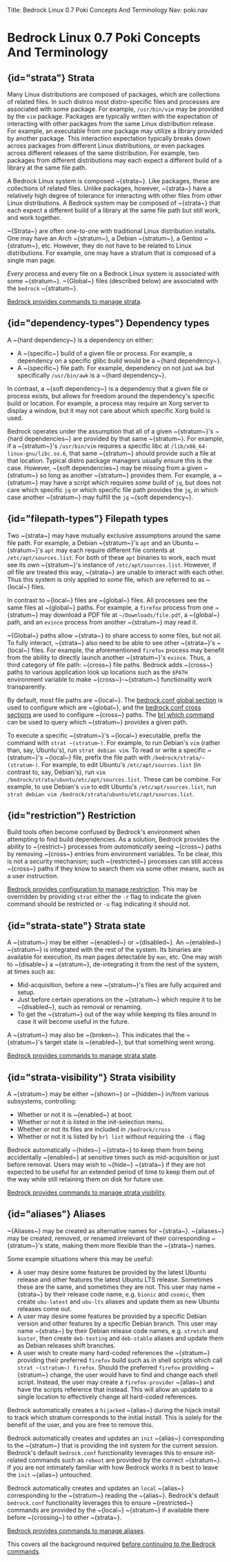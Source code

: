 Title: Bedrock Linux 0.7 Poki Concepts And Terminology
Nav: poki.nav

Bedrock Linux 0.7 Poki Concepts And Terminology
===============================================

## {id="strata"} Strata

Many Linux distributions are composed of packages, which are collections of
related files.  In such distros most distro-specific files and processes are
associated with some package.  For example, `/usr/bin/vim` may be provided by
the `vim` package.  Packages are typically written with the expectation of
interacting with other packages from the same Linux distribution release.
For example, an executable from one package may utilize a library provided by
another package.  This interaction expectation typically breaks down across
packages from different Linux distributions, or even packages across different
releases of the same distribution.  For example, two packages from different
distributions may each expect a different build of a library at the same file
path.

A Bedrock Linux system is composed ~{strata~}.  Like packages, these are
collections of related files.  Unlike packages, however, ~{strata~} have a
relatively high degree of tolerance for interacting with other files from other
Linux distributions.  A Bedrock system may be composed of ~{strata~} that each
expect a different build of a library at the same file path but still work, and
work together.

~{Strata~} are often one-to-one with traditional Linux distribution installs.
One may have an Arch ~{stratum~}, a Debian ~{stratum~}, a Gentoo ~{stratum~},
etc.  However, they do not have to be related to Linux distributions.  For
example, one may have a stratum that is composed of a single man page.

*Every* process and every file on a Bedrock Linux system is associated with
some ~{stratum~}.  ~{Global~} files (described below) are associated with the
`bedrock` ~{stratum~}.

[Bedrock provides commands to manage strata](commands.html#strata-management).

## {id="dependency-types"} Dependency types

A ~{hard dependency~} is a dependency on either:

- A ~{specific~} build of a given file or process.  For example, a dependency on a specific glibc build would be a ~{hard dependency~}.
- A ~{specific~} file path.  For example, dependency on not just `awk` but specifically `/usr/bin/awk` is a ~{hard dependency~}.

In contrast, a ~{soft dependency~} is a dependency that a given file or process exists, but allows for freedom around the dependency's specific build or location.  For example, a process may require an Xorg server to display a window, but it may not care about which specific Xorg build is used.

Bedrock operates under the assumption that all of a given ~{stratum~}'s ~{hard dependencies~} are provided by that same ~{stratum~}.  For example, if a ~{stratum~}'s `/usr/bin/vim` requires a specific libc at `/lib/x86_64-linux-gnu/libc.so.6`, that same ~{stratum~} should provide such a file at that location.  Typical distro package managers usually ensure this is the case.  However, ~{soft dependencies~} may be missing from a given ~{stratum~} so long as another ~{stratum~} provides them.  For example, a ~{stratum~} may have a script which requires *some* build of `jq`, but does not care which specific `jq` or which specific file path provides the `jq`, in which case another ~{stratum~} may fulfill the `jq` ~{soft dependency~}.

## {id="filepath-types"} Filepath types

Two ~{strata~} may have mutually exclusive assumptions around the same file path.  For example, a Debian ~{stratum~}'s `apt` and an Ubuntu ~{stratum~}'s `apt` may each require different file contents at `/etc/apt/sources.list`.  For both of these `apt` binaries to work, each must see its own ~{stratum~}'s instance of `/etc/apt/sources.list`.  However, if *all* file are treated this way, ~{strata~} are unable to interact with each other.  Thus this system is only applied to *some* file, which are referred to as ~{local~} files.

In contrast to ~{local~} files are ~{global~} files.  All processes see the same files at ~{global~} paths.  For example, a `firefox` process from one ~{stratum~} may download a PDF file at `~/Downloads/file.pdf`, a ~{global~} path, and an `evince` process from another ~{stratum~} may read it.

~{Global~} paths allow ~{strata~} to share access to some files, but not all.  To fully interact, ~{strata~} also need to be able to see other ~{strata~}'s ~{local~} files.  For example, the aforementioned `firefox` process may benefit from the ability to directly launch another ~{stratum~}'s `evince`.  Thus, a third category of file path: ~{cross~} file paths.  Bedrock adds ~{cross~} paths to various application look up locations such as the `$PATH` environment variable to make ~{cross~}-~{stratum~} functionality work transparently.

By default, most file paths are ~{local~}.  The [bedrock.conf global section](configuration.html#global) is used to configure which are ~{global~}, and the [bedrock.conf cross sections](configuration.html#cross) are used to configure ~{cross~} paths.  The [brl which command](commands.html#brl-which) can be used to query which ~{stratum~} provides a given path.

To execute a specific ~{stratum~}'s ~{local~} executable, prefix the command with `strat ~(stratum~)`.  For example, to run Debian's `vim` (rather than, say, Ubuntu's), run `strat debian vim`.  To read or write a specific ~{stratum~}'s ~{local~} file, prefix the file path with `/bedrock/strata/~(stratum~)`.  For example, to edit Ubuntu's `/etc/apt/sources.list` (in contrast to, say, Debian's), run `vim /bedrock/strata/ubuntu/etc/apt/sources.list`.  These can be combine.  For example, to use Debian's `vim` to edit Ubuntu's `/etc/apt/sources.list`, run `strat debian vim /bedrock/strata/ubuntu/etc/apt/sources.list`.

## {id="restriction"} Restriction

Build tools often become confused by Bedrock's environment when attempting to find build dependencies.  As a solution, Bedrock provides the ability to ~{restrict~} processes from *automatically* seeing ~{cross~} paths by removing ~{cross~} entries from environment variables.  To be clear, this is not a security mechanism; such ~{restricted~} processes can still access ~{cross~} paths if they know to search them via some other means, such as a user instruction.

[Bedrock provides configuration to manage restriction](commands.html#restriction).  This may be overridden by providing `strat` either the `-r` flag to indicate the given command should be restricted or `-u` flag indicating it should not.

## {id="strata-state"} Strata state

A ~{stratum~} may be either ~{enabled~} or ~{disabled~}.  An ~{enabled~} ~{stratum~} is integrated with the rest of the system.  Its binaries are available for execution, its man pages detectable by `man`, etc.  One may wish to ~{disable~} a ~{stratum~}, de-integrating it from the rest of the system, at times such as:

- Mid-acquisition, before a new ~{stratum~}'s files are fully acquired and setup.
- Just before certain operations on the ~{stratum~} which require it to be ~{disabled~}, such as removal or renaming.
- To get the ~{stratum~} out of the way while keeping its files around in case it will become useful in the future.

A ~{stratum~} may also be ~{broken~}.  This indicates that the ~{stratum~}'s target state is ~{enabled~}, but that something went wrong.

[Bedrock provides commands to manage strata state](commands.html#strata-state-management).

## {id="strata-visibility"} Strata visibility

A ~{stratum~} may be either ~{shown~} or ~{hidden~} in/from various subsystems, controlling:

- Whether or not it is ~{enabled~} at boot.
- Whether or not it is listed in the init-selection menu.
- Whether or not its files are included in `/bedrock/cross`
- Whether or not it is listed by `brl list` without requiring the `-i` flag

Bedrock automatically ~{hides~} ~{strata~} to keep them from being accidentally ~{enabled~} at sensitive times such as mid-acquisition or just before removal.  Users may wish to ~{hide~} ~{strata~} if they are not expected to be useful for an extended period of time to keep them out of the way while still retaining them on disk for future use.

[Bedrock provides commands to manage strata visibility](commands.html#strata-visibility-management).

## {id="aliases"} Aliases

~{Aliases~} may be created as alternative names for ~{strata~}.  ~{aliases~} may be created, removed, or renamed irrelevant of their corresponding ~{stratum~}'s state, making them more flexible than the ~{strata~} names.

Some example situations where this may be useful:

- A user may desire some features be provided by the latest Ubuntu release and other features the latest Ubuntu LTS release.  Sometimes these are the same, and sometimes they are not.  This user may name ~{strata~} by their release code name, e.g. `bionic` and `cosmic`, then create `ubu-latest` and `ubu-lts` aliases and update them as new Ubuntu releases come out.
- A user may desire some features be provided by a specific Debian version and other features by a specific Debian branch.  This user may name ~{strata~} by their Debian release code names, e.g. `stretch` and `buster`, then create `deb-testing` and `deb-stable` aliases and update them as Debian releases shift branches.
- A user wish to create many hard-coded references the ~{stratum~} providing their preferred `firefox` build such as in shell scripts which call `strat ~(stratum~) firefox`.  Should the preferred `firefox` providing ~{stratum~} change, the user would have to find and change each shell script.  Instead, the user may create a `firefox-provider` ~{alias~} and have the scripts reference that instead.  This will allow an update to a single location to effectively change all hard-coded references.

Bedrock automatically creates a `hijacked` ~{alias~} during the hijack install to track which stratum corresponds to the initial install.  This is solely for the benefit of the user, and you are free to remove this.

Bedrock automatically creates and updates an `init` ~{alias~} corresponding to the ~{stratum~} that is providing the init system for the current session.  Bedrock's default `bedrock.conf` functionality leverages this to ensure init-related commands such as `reboot` are provided by the correct ~{stratum~}.  If you are not intimately familiar with how Bedrock works it is best to leave the `init` ~{alias~} untouched.

Bedrock automatically creates and updates an `local` ~{alias~} corresponding to the ~{stratum~} reading the ~{alias~}.  Bedrock's default `bedrock.conf` functionality leverages this to ensure ~{restricted~} commands are provided by the ~{local~} ~{stratum~} if available there before ~{crossing~} to other ~{strata~}.

[Bedrock provides commands to manage aliases](commands.html#alias-management).

This covers all the background required [before continuing to the Bedrock commands](commands.html).
